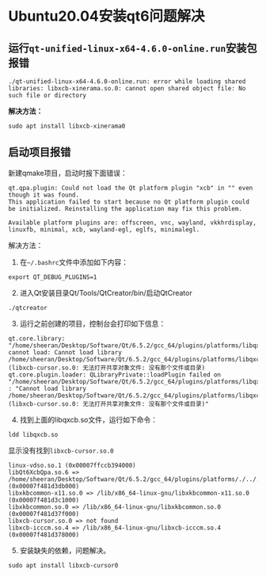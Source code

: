 # Ubuntu20.04安装qt6问题解决

## 运行`qt-unified-linux-x64-4.6.0-online.run`安装包报错

```
./qt-unified-linux-x64-4.6.0-online.run: error while loading shared libraries: libxcb-xinerama.so.0: cannot open shared object file: No such file or directory
```

**解决方法：**

```
sudo apt install libxcb-xinerama0
```

## 启动项目报错

新建qmake项目，启动时报下面错误：

```
qt.qpa.plugin: Could not load the Qt platform plugin "xcb" in "" even though it was found. 
This application failed to start because no Qt platform plugin could be initialized. Reinstalling the application may fix this problem. 

Available platform plugins are: offscreen, vnc, wayland, vkkhrdisplay, linuxfb, minimal, xcb, wayland-egl, eglfs, minimalegl.
```

解决方法：

1. 在`~/.bashrc`文件中添加如下内容：

```
export QT_DEBUG_PLUGINS=1
```

2. 进入Qt安装目录Qt/Tools/QtCreator/bin/启动QtCreator

```
./qtcreator
```

3. 运行之前创建的项目，控制台会打印如下信息：

```
qt.core.library: "/home/sheeran/Desktop/Software/Qt/6.5.2/gcc_64/plugins/platforms/libqxcb.so" cannot load: Cannot load library /home/sheeran/Desktop/Software/Qt/6.5.2/gcc_64/plugins/platforms/libqxcb.so: (libxcb-cursor.so.0: 无法打开共享对象文件: 没有那个文件或目录)
qt.core.plugin.loader: QLibraryPrivate::loadPlugin failed on "/home/sheeran/Desktop/Software/Qt/6.5.2/gcc_64/plugins/platforms/libqxcb.so" : "Cannot load library /home/sheeran/Desktop/Software/Qt/6.5.2/gcc_64/plugins/platforms/libqxcb.so: (libxcb-cursor.so.0: 无法打开共享对象文件: 没有那个文件或目录)"
```

4. 找到上面的libqxcb.so文件，运行如下命令：

```
ldd libqxcb.so
```

显示没有找到`libxcb-cursor.so.0`

```
linux-vdso.so.1 (0x00007ffccb394000)
libQt6XcbQpa.so.6 => /home/sheeran/Desktop/Software/Qt/6.5.2/gcc_64/plugins/platforms/./../../lib/libQt6XcbQpa.so.6 (0x00007f481d3db000)
libxkbcommon-x11.so.0 => /lib/x86_64-linux-gnu/libxkbcommon-x11.so.0 (0x00007f481d3c1000)
libxkbcommon.so.0 => /lib/x86_64-linux-gnu/libxkbcommon.so.0 (0x00007f481d37f000)
libxcb-cursor.so.0 => not found
libxcb-icccm.so.4 => /lib/x86_64-linux-gnu/libxcb-icccm.so.4 (0x00007f481d378000)
```

5. 安装缺失的依赖，问题解决。

```
sudo apt install libxcb-cursor0
```
